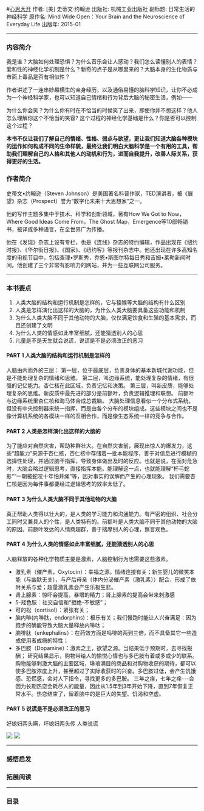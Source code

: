 #[心思大开](https://book.douban.com/subject/26278762/)
作者:  [美] 史蒂文·约翰逊
出版社: 机械工业出版社
副标题: 日常生活的神经科学
原作名: Mind Wide Open：Your Brain and the Neuroscience of Everyday Life
出版年: 2015-01
***
### 内容简介 
我是谁？大脑如何处理恐惧？为什么音乐会让人感动？我们怎么读懂别人的表情？爱和性的神经化学机制是什么？新奇的点子是从哪里来的？大脑本身的生化物质与市面上毒品是否有相似性？

作者讲述了一连串妙趣横生的亲身经历，以及通俗易懂的脑科学知识，让你不必成为一个神经科学家，也可以知道自己情绪和行为背后大脑的秘密生活，例如——

为什么你会笑？为什么你有时在不恰当的时候笑了出来，即使你并不想这样？他人怎么理解你这个不恰当的笑容? 这个过程的神经化学基础是什么？你是否可以控制这个过程？

**本书不仅让我们了解自己的情绪、性格、弱点与欲望，更让我们知道大脑各种模块的运作如何构成不同的生命样貌，最终让我们明白大脑科学是一个有用的工具，帮助我们理解自己的人格和其他人的动机和行为，进而自我提升，改善人际关系，获得更好的生活。**

### 作者简介 
史蒂文•约翰逊（Steven Johnson）是美国著名科普作家，TED演讲者，被《展望》杂志（Prospect）誉为“数字化未来十大思想家”之一。

他的写作主题多集中于技术、科学和创新领域，著有How We Got to Now，Where Good Ideas Come From，The Ghost Map，Emergence等10部畅销书，被译成多种语言，在全世界广为传播。

他在《发现》杂志上设有专栏，也是《连线》杂志的特约编辑，作品出现在《纽约时报》、《华尔街日报》、《国家》、《纽约客》等报刊杂志中。他还出现在许多高知名度的电视节目中，包括查理•罗斯秀，乔恩•斯图尔特每日秀和吉姆•莱勒新闻时间。他创建了三个非常有影响力的网站，并为一些互联网公司服务。

***
### 本书要点
1. 人类大脑的结构和运行机制是怎样的，它与猿猴等大脑的结构有什么区别
2. 人类是怎样演化出这样的大脑的，为什么人类大脑要具备这些功能和机制
3. 为什么人类大脑不同于其他动物的大脑，仅仅满足饮食和生殖的基本需求，而且还创建了文明
4. 为什么人类的情感如此丰富细腻，还能猜透别人的心思
5. 儿童是不是天生就会说谎，说谎是不是必须改正的恶习

#### PART 1 人类大脑的结构和运行机制是怎样的
人脑由内而外的三层：
第一层，位于最底层，负责身体的基本新城代谢功能，但是不能处理复杂的情绪和思维。
第二层，叫边缘系统，能处理复杂的情绪，有很强的记忆能力。杏仁核在此区域，负责记忆和决策。
第三层，叫新皮质，能够处理复杂的思维。新皮质中最先进的部分是前额叶，负责逻辑推理和联想。
前额叶与边缘系统里杏仁核和海马体合成总裁脑。
大脑处理信息看似一个分布式系统，但没有中央控制器来统一指挥，而是由各个分布的模块组成。这些模块之间也不是像计算机系统的各模块一样的互相合作，而是像生态系统一样的竞争与合作。

#### PART 2 人类是怎样演化出这样的大脑的
为了能应对自然灾害，帮助种群壮大。在自然灾害前，展现出惊人的爆发力，这些“超能力”来源于杏仁核，杏仁核中存储着一批本能程序，善于对信息进行模糊的选择性处理，并通过脑干指挥，导致身体做出及时的反应。也就是说，在面对危急时，大脑会略过逻辑思考，直接指挥本能。能理解这一点，也就能理解“杯弓蛇影”“一朝被蛇咬十年怕井绳”等，因对事实的误解而产生的心理现象。
我们需要杏仁核是因为每件事都要经过逻辑思考的效率太低了。

#### PART 3 为什么人类大脑不同于其他动物的大脑
真正帮助人类得以壮大的，是人类的学习能力和沟通能力。有严密的组织、社会分工同时又兼具人的个性，是人类特有的。前额叶是人类大脑不同于其他动物的大脑的原因。前额叶发达的人情商超群，善于揣摩别人的心理，察言观色。

#### PART 4 为什么人类的情感如此丰富细腻，还能猜透别人的心思
人脑释放的各种化学物质主要是激素，人脑控制行为也需要这些激素。
- 激乳素（催产素，Oxytocin）：幸福之源。情绪连接有关；新生婴儿的微笑本能（与幽默无关），与产后母亲（体内分泌催产素（激乳素））配合，形成了依附关系与爱；超量激乳素会产生乐极生悲。
- 肾上腺素：惊吓会提高，暴增的精力；肾上腺素的提高会带来刺激感
- 5-羟色胺：社交自信和“拒绝-不敏感”；
- 可的松（cortisol）：紧张有关；
- 脑内啡(内啡肽，endorphins)：极乐有关；我们慢跑时能让人兴奋满足：因为跑步的确能导致大脑大量释放内啡呔；
- 脑啡肽（enkephalins）：在药效方面是吗啡的两到三倍，而不具备其它一些造成使用者成瘾的特性；
- 多巴胺（Dopamine）：激素之王，欲望之源。当结果低于预期时，去寻找报酬；
研究结果显示，购物带给人的愉悦心情也与多巴胺有着或多或少的联系。购物能够刺激大脑的主要区域，琳琅满目的商品和对购物收获的期待，都可以使多巴胺浓度上升，甚至超过了实际收获时的兴奋。多巴胺过低，会产生饥饿感、恐慌感，会对人下指令，寻找更多的多巴胺。
三年之痒，七年之痒---会因为长期热恋会耗尽人的能量，因此从1.5年到3年开始下降，直到7年恢复正常水平。热恋结束了，留着脑中的是巨大的失望、饥渴和空虚。

#### PART 5 说谎是不是必须改正的恶习


好媳妇两头瞒，坏媳妇两头传
人类说谎

![](./_image/2017-06-07-06-06-17.jpg)
![](./_image/2017-06-07-06-12-39.jpg)

***
### 感悟启发
### 拓展阅读
***
### 目录

